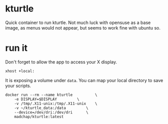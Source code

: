 # kturtle
Quick container to run kturtle. Not much luck with opensuse as a base image, as menus would not appear, but seems to work fine with ubuntu so.

# run it
Don't forget to allow the app to access your X display.

```
xhost +local:
```

It is exposing a volume under `data`. You can map your local directory to save your scripts.

```
docker run --rm --name kturtle			\
	-e DISPLAY=$DISPLAY			\
	-v /tmp/.X11-unix:/tmp/.X11-unix	\
	-v ~/kturtle_data:/data			\
	--device=/dev/dri:/dev/dri		\
	madchap/kturtle:latest
```
